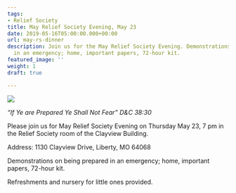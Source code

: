 ```yaml
---
tags:
- Relief Society
title: May Relief Society Evening, May 23
date: 2019-05-16T05:00:00.000+00:00
url: may-rs-dinner
description: Join us for the May Relief Society Evening. Demonstrations on being prepared
  in an emergency; home, important papers, 72-hour kit.
featured_image: ''
weight: 1
draft: true

---
```

![](/uploads/RSmay-1.png)

_“If Ye are Prepared Ye Shall Not Fear” D&C 38:30_

Please join us for May Relief Society Evening on Thursday May 23, 7 pm in the Relief Society room of the Clayview Building.

Address: 1130 Clayview Drive, Liberty, MO 64068

Demonstrations on being prepared in an emergency; home, important papers, 72-hour kit. 

Refreshments and nursery for little ones provided.